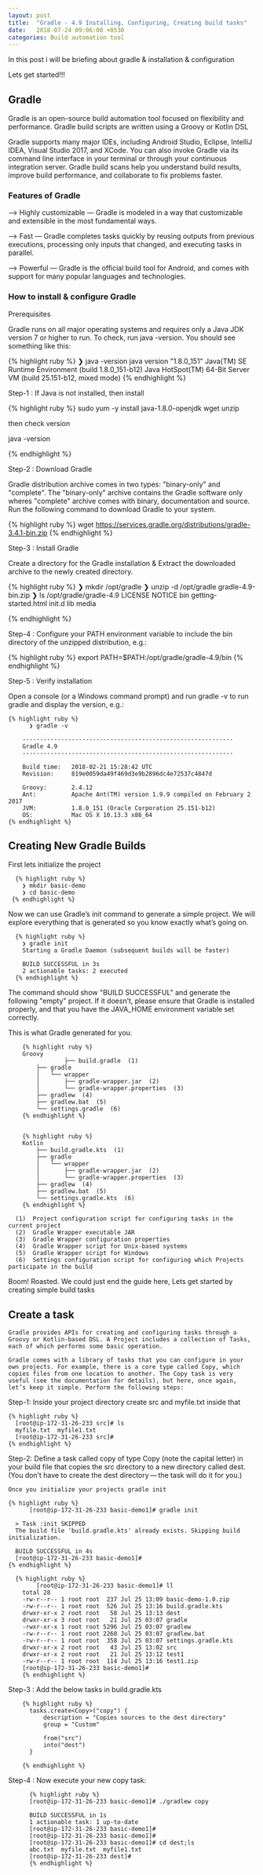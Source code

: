 ```yaml
---
layout: post
title:  "Gradle - 4.9 Installing, Configuring, Creating build tasks"
date:   2018-07-24 09:06:00 +0530
categories: Build automation tool
---
```

In this post i will be briefing about gradle & installation & configuration

Lets get started!!!

## Gradle

  Gradle is an open-source build automation tool focused on flexibility and performance. Gradle build scripts are written using a Groovy or Kotlin DSL

  Gradle supports many major IDEs, including Android Studio, Eclipse, IntelliJ IDEA, Visual Studio 2017, and XCode. You can also invoke Gradle via its command line interface in your terminal or through your continuous integration server. Gradle build scans help you understand build results, improve build performance, and collaborate to fix problems faster.

### Features of Gradle

  --> Highly customizable — Gradle is modeled in a way that customizable and extensible in the most fundamental ways.

  --> Fast — Gradle completes tasks quickly by reusing outputs from previous executions, processing only inputs that changed, and executing tasks in parallel.

  --> Powerful — Gradle is the official build tool for Android, and comes with support for many popular languages and technologies.

### How to install & configure Gradle

Prerequisites

Gradle runs on all major operating systems and requires only a Java JDK version 7 or higher to run. To check, run java -version. You should see something like this:

  {% highlight ruby %}
  ❯ java -version
  java version "1.8.0_151"
  Java(TM) SE Runtime Environment (build 1.8.0_151-b12)
  Java HotSpot(TM) 64-Bit Server VM (build 25.151-b12, mixed mode)
  {% endhighlight %}

Step-1 : If Java is not installed, then install

  {% highlight ruby %}
  sudo yum -y install java-1.8.0-openjdk wget unzip

  then check version

  java -version

  {% endhighlight %}

Step-2 :  Download Gradle

  Gradle distribution archive comes in two types: "binary-only" and "complete". The "binary-only" archive contains the Gradle software only wheres "complete" archive comes with binary, documentation and source. Run the following command to download Gradle to your system.

  {% highlight ruby %}
  wget https://services.gradle.org/distributions/gradle-3.4.1-bin.zip
  {% endhighlight %}

Step-3 : Install Gradle

  Create a directory for the Gradle installation & Extract the downloaded archive to the newly created directory.

  {% highlight ruby %}
  ❯ mkdir /opt/gradle
  ❯ unzip -d /opt/gradle gradle-4.9-bin.zip
  ❯ ls /opt/gradle/gradle-4.9
  LICENSE  NOTICE  bin  getting-started.html  init.d  lib  media

  {% endhighlight %}

Step-4 : Configure your PATH environment variable to include the bin directory of the unzipped distribution, e.g.:

  {% highlight ruby %}
  export PATH=$PATH:/opt/gradle/gradle-4.9/bin
  {% endhighlight %}

Step-5 : Verify installation

  Open a console (or a Windows command prompt) and run gradle -v to run gradle and display the version, e.g.:

    {% highlight ruby %}
          ❯ gradle -v

        ------------------------------------------------------------
        Gradle 4.9
        ------------------------------------------------------------

        Build time:   2018-02-21 15:28:42 UTC
        Revision:     819e0059da49f469d3e9b2896dc4e72537c4847d

        Groovy:       2.4.12
        Ant:          Apache Ant(TM) version 1.9.9 compiled on February 2 2017
        JVM:          1.8.0_151 (Oracle Corporation 25.151-b12)
        OS:           Mac OS X 10.13.3 x86_64
    {% endhighlight %}

## Creating New Gradle Builds

  First lets initialize the project

      {% highlight ruby %}
        ❯ mkdir basic-demo
        ❯ cd basic-demo
     {% endhighlight %}

 Now we can use Gradle’s init command to generate a simple project. We will explore everything that is generated so you know exactly what’s going on.

      {% highlight ruby %}
        ❯ gradle init
        Starting a Gradle Daemon (subsequent builds will be faster)

        BUILD SUCCESSFUL in 3s
        2 actionable tasks: 2 executed
      {% endhighlight %}

  The command should show "BUILD SUCCESSFUL" and generate the following "empty" project. If it doesn’t, please ensure that Gradle is installed properly, and that you have the JAVA_HOME environment variable set correctly.

This is what Gradle generated for you.

        {% highlight ruby %}
        Groovy
                    ├── build.gradle  (1)
            ├── gradle
            │   └── wrapper
            │       ├── gradle-wrapper.jar  (2)
            │       └── gradle-wrapper.properties  (3)
            ├── gradlew  (4)
            ├── gradlew.bat  (5)
            └── settings.gradle  (6)
        {% endhighlight %}


        {% highlight ruby %}
        Kotlin
            ├── build.gradle.kts  (1)
            ├── gradle
            │   └── wrapper
            │       ├── gradle-wrapper.jar  (2)
            │       └── gradle-wrapper.properties  (3)
            ├── gradlew  (4)
            ├── gradlew.bat  (5)
            └── settings.gradle.kts  (6)
        {% endhighlight %}

      (1)  Project configuration script for configuring tasks in the current project
      (2)  Gradle Wrapper executable JAR
      (3)  Gradle Wrapper configuration properties
      (4)  Gradle Wrapper script for Unix-based systems
      (5)  Gradle Wrapper script for Windows
      (6)  Settings configuration script for configuring which Projects participate in the build

  Boom! Roasted. We could just end the guide here, Lets get started by creating simple build tasks

##  Create a task

    Gradle provides APIs for creating and configuring tasks through a Groovy or Kotlin-based DSL. A Project includes a collection of Tasks, each of which performs some basic operation.

    Gradle comes with a library of tasks that you can configure in your own projects. For example, there is a core type called Copy, which copies files from one location to another. The Copy task is very useful (see the documentation for details), but here, once again, let’s keep it simple. Perform the following steps:

Step-1: Inside your project directory create src  and myfile.txt inside that

    {% highlight ruby %}
      [root@ip-172-31-26-233 src]# ls
      myfile.txt  myfile1.txt
      [root@ip-172-31-26-233 src]#
    {% endhighlight %}


Step-2: Define a task called copy of type Copy (note the capital letter) in your build file that copies the src directory to a new directory called dest. (You don’t have to create the dest directory — the task will do it for you.)

    Once you initialize your projects gradle init

    {% highlight ruby %}
          [root@ip-172-31-26-233 basic-demo1]# gradle init

      > Task :init SKIPPED
      The build file 'build.gradle.kts' already exists. Skipping build initialization.

      BUILD SUCCESSFUL in 4s
      [root@ip-172-31-26-233 basic-demo1]#
    {% endhighlight %}

      {% highlight ruby %}
            [root@ip-172-31-26-233 basic-demo1]# ll
        total 28
        -rw-r--r-- 1 root root  237 Jul 25 13:09 basic-demo-1.0.zip
        -rw-r--r-- 1 root root  526 Jul 25 13:16 build.gradle.kts
        drwxr-xr-x 2 root root   58 Jul 25 13:13 dest
        drwxr-xr-x 3 root root   21 Jul 25 03:07 gradle
        -rwxr-xr-x 1 root root 5296 Jul 25 03:07 gradlew
        -rw-r--r-- 1 root root 2260 Jul 25 03:07 gradlew.bat
        -rw-r--r-- 1 root root  358 Jul 25 03:07 settings.gradle.kts
        drwxr-xr-x 2 root root   43 Jul 25 13:02 src
        drwxr-xr-x 2 root root   21 Jul 25 13:12 test1
        -rw-r--r-- 1 root root  114 Jul 25 13:16 test1.zip
        [root@ip-172-31-26-233 basic-demo1]#
        {% endhighlight %}

Step-3 : Add the below tasks in build.gradle.kts

        {% highlight ruby %}
          tasks.create<Copy>("copy") {
              description = "Copies sources to the dest directory"
              group = "Custom"

              from("src")
              into("dest")
          }

        {% endhighlight %}

Step-4 : Now execute your new copy task:

          {% highlight ruby %}
          [root@ip-172-31-26-233 basic-demo1]# ./gradlew copy

          BUILD SUCCESSFUL in 1s
          1 actionable task: 1 up-to-date
          [root@ip-172-31-26-233 basic-demo1]#
          [root@ip-172-31-26-233 basic-demo1]#
          [root@ip-172-31-26-233 basic-demo1]# cd dest;ls
          abc.txt  myfile.txt  myfile1.txt
          [root@ip-172-31-26-233 dest]#
          {% endhighlight %}
